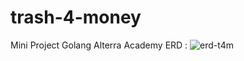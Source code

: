 # trash-4-money
Mini Project Golang Alterra Academy
ERD :
![erd-t4m](https://i.ibb.co/NjKsZ33/diagram-export-10-31-2023-4-16-09-PM.png)
